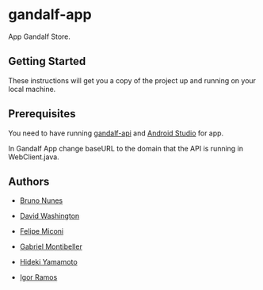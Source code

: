 # gandalf-app

App Gandalf Store.

## Getting Started

These instructions will get you a copy of the project up and running on your local machine.

## Prerequisites

You need to have running [gandalf-api](https://github.com/DavidWashington833/gandalf-api) and [Android Studio](https://developer.android.com/studio/?hl=pt-br) for app.

In Gandalf App change baseURL to the domain that the API is running in WebClient.java.

## Authors

* [Bruno Nunes](https://github.com/BrunoN919)

* [David Washington](https://github.com/DavidWashington833)

* [Felipe Miconi](https://github.com/FelipeMiconi)

* [Gabriel Montibeller](https://github.com/SlashCross)

* [Hideki Yamamoto](https://github.com/yama159)

* [Igor Ramos](https://github.com/iramosg)
